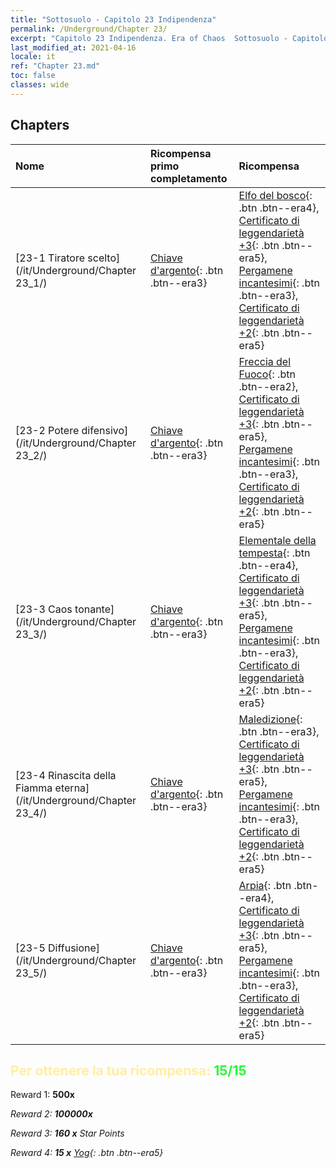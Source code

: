 ```yaml
---
title: "Sottosuolo - Capitolo 23 Indipendenza"
permalink: /Underground/Chapter 23/
excerpt: "Capitolo 23 Indipendenza. Era of Chaos  Sottosuolo - Capitolo 23. Indipendenza"
last_modified_at: 2021-04-16
locale: it
ref: "Chapter 23.md"
toc: false
classes: wide
---
```


## Chapters

  | Nome |  Ricompensa primo completamento | Ricompensa |
  |:------------|:------------|:------------| 
  | [23-1 Tiratore scelto](/it/Underground/Chapter 23_1/) | [Chiave d'argento](/it/Items/con_693/){: .btn .btn--era3} | [Elfo del bosco](/it/Items/unt_201/){: .btn .btn--era4}, [Certificato di leggendarietà +3](/it/Items/mat_88/){: .btn .btn--era5}, [Pergamene incantesimi](/it/Items/con_694/){: .btn .btn--era3}, [Certificato di leggendarietà +2](/it/Items/mat_81/){: .btn .btn--era5} |
  | [23-2 Potere difensivo](/it/Underground/Chapter 23_2/) | [Chiave d'argento](/it/Items/con_693/){: .btn .btn--era3} | [Freccia del Fuoco](/it/Items/her_413/){: .btn .btn--era2}, [Certificato di leggendarietà +3](/it/Items/mat_88/){: .btn .btn--era5}, [Pergamene incantesimi](/it/Items/con_694/){: .btn .btn--era3}, [Certificato di leggendarietà +2](/it/Items/mat_81/){: .btn .btn--era5} |
  | [23-3 Caos tonante](/it/Underground/Chapter 23_3/) | [Chiave d'argento](/it/Items/con_693/){: .btn .btn--era3} | [Elementale della tempesta](/it/Items/unt_263/){: .btn .btn--era4}, [Certificato di leggendarietà +3](/it/Items/mat_88/){: .btn .btn--era5}, [Pergamene incantesimi](/it/Items/con_694/){: .btn .btn--era3}, [Certificato di leggendarietà +2](/it/Items/mat_81/){: .btn .btn--era5} |
  | [23-4 Rinascita della Fiamma eterna](/it/Underground/Chapter 23_4/) | [Chiave d'argento](/it/Items/con_693/){: .btn .btn--era3} | [Maledizione](/it/Items/her_410/){: .btn .btn--era3}, [Certificato di leggendarietà +3](/it/Items/mat_88/){: .btn .btn--era5}, [Pergamene incantesimi](/it/Items/con_694/){: .btn .btn--era3}, [Certificato di leggendarietà +2](/it/Items/mat_81/){: .btn .btn--era5} |
  | [23-5 Diffusione](/it/Underground/Chapter 23_5/) | [Chiave d'argento](/it/Items/con_693/){: .btn .btn--era3} | [Arpia](/it/Items/unt_245/){: .btn .btn--era4}, [Certificato di leggendarietà +3](/it/Items/mat_88/){: .btn .btn--era5}, [Pergamene incantesimi](/it/Items/con_694/){: .btn .btn--era3}, [Certificato di leggendarietà +2](/it/Items/mat_81/){: .btn .btn--era5} |


## <span style="color: #ffeea0">Per ottenere la tua ricompensa: </span><span style="color: #27f73a">15/15</span>

 Reward 1:  **500x** <i class="fas fa-gem"/>

 Reward 2:  **100000x** <i class="fas fa-coins"/>

 Reward 3: **160 x** Star Points

 Reward 4: **15 x** [Yog](/it/Items/her_377/){: .btn .btn--era5}

